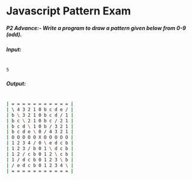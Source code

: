 # Javascript Pattern Exam
##### P2 Advance:- Write a program to draw a pattern given below from 0-9 (odd). 

##### Input:
#
```sh
5
```
##### Output:
#
```sh
| = = = = = = = = = = = | 
| \ 4 3 2 1 0 b c d e / | 
| b \ 3 2 1 0 b c d / 1 | 
| b c \ 2 1 0 b c / 2 1 | 
| b c d \ 1 0 b / 3 2 1 | 
| b c d e \ 0 / 4 3 2 1 | 
| O O O O O X O O O O O | 
| 1 2 3 4 / 0 \ e d c b | 
| 1 2 3 / b 0 1 \ d c b | 
| 1 2 / c b 0 1 2 \ c b | 
| 1 / d c b 0 1 2 3 \ b | 
| / e d c b 0 1 2 3 4 \ | 
| = = = = = = = = = = = | 
```